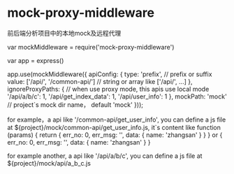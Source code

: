 # mock-proxy-middleware
前后端分析项目中的本地mock及远程代理


var mockMiddleware = require('mock-proxy-middleware')

var app = express()

app.use(mockMiddleware({
  apiConfig: {
    type: 'prefix', // prefix or suffix
    value: ['/api/', '/common-api/'] // string or array like ['/api/', ...]
  },
  ignoreProxyPaths: { // when use proxy mode, this apis use local mode
    '/api/a/b/c': 1,
    '/api/get_index_data': 1,
    '/api/user_info': 1
  },
  mockPath: 'mock' // project`s mock dir name， default 'mock'
}));

for example，a api like '/common-api/get_user_info', you can define a js file at
${project}/mock/common-api/get_user_info.js, it`s content like
function (params) {
    return {
        err_no: 0,
        err_msg: '',
        data: {
            name: 'zhangsan'
        }
    }
}
or
{
    err_no: 0,
    err_msg: '',
    data: {
        name: 'zhangsan'
    }
}

for example another, a api like '/api/a/b/c', you can define a js file at
${project}/mock/api/a_b_c.js